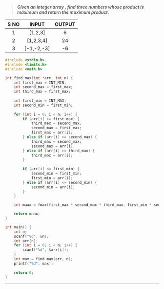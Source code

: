 >***Given an integer array , find three numbers whose product is maximum and return the maximum product.***

| S NO |   INPUT    | OUTPUT |
| :--: | :--------: | :----: |
|  1   |  [1,2,3]   |   6    |
|  2   | [1,2,3,4]  |   24   |
|  3   | [-1,-2,-3] |   -6   |

```c
#include <stdio.h>
#include <limits.h>
#include <math.h>

int find_max(int *arr, int n) {
    int first_max = INT_MIN;
    int second_max = first_max;
    int third_max = first_max;
    
    int first_min = INT_MAX;
    int second_min = first_min;
    
    for (int i = 0; i < n; i++) {
        if (arr[i] >= first_max) {
            third_max = second_max;
            second_max = first_max;
            first_max = arr[i];
        } else if (arr[i] >= second_max) {
            third_max = second_max;
            second_max = arr[i];
        } else if (arr[i] >= third_max) {
            third_max = arr[i];
        }
        
        if (arr[i] <= first_min) {
            second_min = first_min;
            first_min = arr[i];
        } else if (arr[i] <= second_min) {
            second_min = arr[i];
        }
    }

    int maax = fmax(first_max * second_max * third_max, first_min * second_min * first_max);

    return maax;
}

int main() {
    int n;
    scanf("%d", &n);
    int arr[n];
    for (int i = 0; i < n; i++) {
        scanf("%d", &arr[i]);
    }
    int max = find_max(arr, n);
    printf("%d", max);
    
    return 0;
}

```
---
